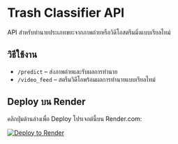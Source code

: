 # Trash Classifier API

API สำหรับทำนายประเภทขยะจากภาพถ่ายหรือวิดีโอสตรีมมิ่งแบบเรียลไทม์

## วิธีใช้งาน

- `/predict` – ส่งภาพถ่ายและรับผลการทำนาย
- `/video_feed` – สตรีมวิดีโอพร้อมผลการทำนายแบบเรียลไทม์

## Deploy บน Render

คลิกปุ่มด้านล่างเพื่อ Deploy โปรเจกต์นี้บน Render.com:

[![Deploy to Render](https://render.com/images/deploy-to-render-button.svg)](https://render.com/deploy?repo=https://github.com/PON-2003/APITEST)
